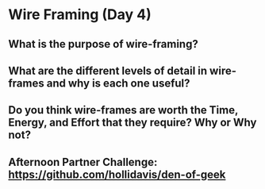 # Wire Framing (Day 4)

## What is the purpose of wire-framing?

## What are the different levels of detail in wire-frames and why is each one useful?

## Do you think wire-frames are worth the Time, Energy, and Effort that they require? Why or Why not?


## Afternoon Partner Challenge: https://github.com/hollidavis/den-of-geek